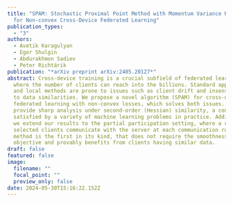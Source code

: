 ```yaml
---
title: "SPAM: Stochastic Proximal Point Method with Momentum Variance Reduction
  for Non-convex Cross-Device Federated Learning"
publication_types:
  - "3"
authors:
  - Avetik Karagulyan
  - Egor Shulgin
  - Abdurakhmon Sadiev
  - Peter Richtárik
publication: "*arXiv preprint arXiv:2405.20127*"
abstract: Cross-device training is a crucial subfield of federated learning,
  where the number of clients can reach into the billions. Standard approaches
  and local methods are prone to issues such as client drift and insensitivity
  to data similarities. We propose a novel algorithm (SPAM) for cross-device
  federated learning with non-convex losses, which solves both issues. We
  provide sharp analysis under second-order (Hessian) similarity, a condition
  satisfied by a variety of machine learning problems in practice. Additionally,
  we extend our results to the partial participation setting, where a cohort of
  selected clients communicate with the server at each communication round. Our
  method is the first in its kind, that does not require the smoothness of the
  objective and provably benefits from clients having similar data.
draft: false
featured: false
image:
  filename: ""
  focal_point: ""
  preview_only: false
date: 2024-05-30T15:16:22.152Z
---
```

